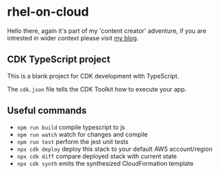 # rhel-on-cloud

Hello there, again it's part of my 'content creator' adventure,
if you are intrested in wider context please visit [my blog](https://blog.3sky.dev/article/202404-rhel-on-cloud/).

## CDK TypeScript project
This is a blank project for CDK development with TypeScript.

The `cdk.json` file tells the CDK Toolkit how to execute your app.

## Useful commands

* `npm run build`   compile typescript to js
* `npm run watch`   watch for changes and compile
* `npm run test`    perform the jest unit tests
* `npx cdk deploy`  deploy this stack to your default AWS account/region
* `npx cdk diff`    compare deployed stack with current state
* `npx cdk synth`   emits the synthesized CloudFormation template

